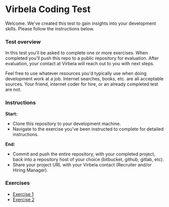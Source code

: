 # Virbela Coding Test #

Welcome. We've created this test to gain insights into your development skills. Please follow the instructions below.

### Test overview ###

In this test you'll be asked to complete one or more exercises. When completed you'll push this repo to a public repository for evaluation. After evaluation, your contact at Virbela will reach out to you with next steps.

Feel free to use whatever resources you'd typically use when doing development work at a job. Internet searches, books, etc. are all acceptable sources. Your friend, internet coder for hire, or an already completed test are not.

### Instructions ###

**Start:**

* Clone this repository to your development machine.
* Navigate to the exercise you've been instructed to complete for detailed instructions.

**End:**

* Commit and push the entire repository, with your completed project, back into a repository host of your choice (bitbucket, github, gitlab, etc).
* Share your project URL with your Virbela contact (Recruiter and/or Hiring Manager).

### Exercises ###

* [Exercise 1](./Exercise1/EXERCISE_1.md)
* [Exercise 2](./Exercise2/EXERCISE_2.md)